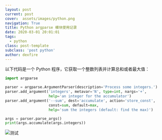 ```yaml
---
layout: post
current: post
cover:  assets/images/python.png
navigation: True
title: Python argparse 模块使用记录
date: 2020-03-01 20:01:01
tags:
  - python
class: post-template
subclass: 'post python'
author: dexfire
---
```


以下代码是一个 Python 程序，它获取一个整数列表并计算总和或者最大值：

```python
import argparse

parser = argparse.ArgumentParser(description='Process some integers.')
parser.add_argument('integers', metavar='N', type=int, nargs='+',
                    help='an integer for the accumulator')
parser.add_argument('--sum', dest='accumulate', action='store_const',
                    const=sum, default=max,
                    help='sum the integers (default: find the max)')

args = parser.parse_args()
print(args.accumulate(args.integers))
```

![测试](assets/images/QQ截图20200301111111.png)
